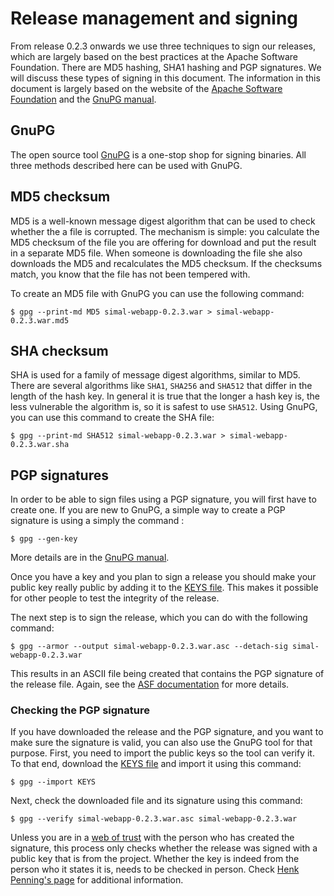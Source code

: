 # Release management and signing #

From release 0.2.3 onwards we use three techniques to sign our releases, which are largely based on the best practices at the Apache Software Foundation. There are MD5 hashing, SHA1 hashing and PGP signatures. We will discuss these types of signing in this document. The information in this document is largely based on the website of the [Apache Software Foundation](http://www.apache.org/dev/release-signing.html) and the [GnuPG manual](http://www.gnupg.org/documentation/manuals/gnupg/).

## GnuPG ##
The open source tool [GnuPG](http://www.gnupg.org) is a one-stop shop for signing binaries. All three methods described here can be used with GnuPG.

## MD5 checksum ##

MD5 is a well-known message digest algorithm that can be used to check whether the a file is corrupted. The mechanism is simple: you calculate the MD5 checksum of the file you are offering for download and put the result in a separate MD5 file. When someone is downloading the file she also downloads the MD5 and recalculates the MD5 checksum. If the checksums match, you know that the file has not been tempered with.

To create an MD5 file with GnuPG you can use the following command:

```
$ gpg --print-md MD5 simal-webapp-0.2.3.war > simal-webapp-0.2.3.war.md5
```

## SHA checksum ##

SHA is used for a family of message digest algorithms, similar to MD5. There are several algorithms like `SHA1`, `SHA256` and `SHA512` that differ in  the length of the hash key. In general it is true that the longer a hash key is, the less vulnerable the algorithm is, so it is safest to use `SHA512`. Using GnuPG, you can use this command to create the SHA file:

```
$ gpg --print-md SHA512 simal-webapp-0.2.3.war > simal-webapp-0.2.3.war.sha
```

## PGP signatures ##

In order to be able to sign files using a PGP signature, you will first have to create one. If you are new to GnuPG, a simple way to create a PGP signature is using a simply the command :

```
$ gpg --gen-key
```

More details are in the [GnuPG manual](http://www.dewinter.com/gnupg_howto/english/GPGMiniHowto-3.html).

Once you have a key and you plan to sign a release you should make your public key really public by adding it to the [KEYS file](http://code.google.com/p/simal/source/browse/trunk/simal/KEYS). This makes it possible for other people to test the integrity of the release.

The next step is to sign the release, which you can do with the following command:

```
$ gpg --armor --output simal-webapp-0.2.3.war.asc --detach-sig simal-webapp-0.2.3.war
```

This results in an ASCII file being created that contains the PGP signature of the release file. Again, see the [ASF documentation](http://www.apache.org/dev/release-signing.html) for more details.

### Checking the PGP signature ###
If you have downloaded the release and the PGP signature, and you want to make sure the signature is valid, you can also use the GnuPG tool for that purpose. First, you need to import the public keys so the tool can verify it. To that end, download the [KEYS file](http://code.google.com/p/simal/source/browse/trunk/simal/KEYS) and import it using this command:

```
$ gpg --import KEYS
```

Next, check the downloaded file and its signature using this command:

```
$ gpg --verify simal-webapp-0.2.3.war.asc simal-webapp-0.2.3.war
```

Unless you are in a [web of trust](http://en.wikipedia.org/wiki/Web_of_trust) with the person who has created the signature, this process only checks whether the release was signed with a public key that is from the project. Whether the key is indeed from the person who it states it is, needs to be checked in person. Check [Henk Penning's page](http://people.apache.org/~henkp/sig/pgp-key-signing.txt) for additional information.